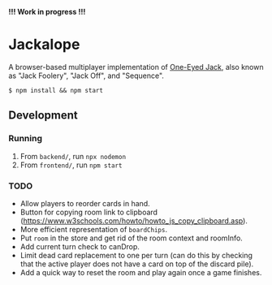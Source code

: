 **!!! Work in progress !!!**

# Jackalope

A browser-based multiplayer implementation of [One-Eyed Jack](https://www.pagat.com/misc/jack.html),
also known as "Jack Foolery", "Jack Off", and "Sequence".

```
$ npm install && npm start
```

## Development

### Running

1. From `backend/`, run `npx nodemon`
2. From `frontend/`, run `npm start`

### TODO

* Allow players to reorder cards in hand.
* Button for copying room link to clipboard
  (https://www.w3schools.com/howto/howto_js_copy_clipboard.asp).
* More efficient representation of `boardChips`.
* Put `room` in the store and get rid of the room context and roomInfo.
* Add current turn check to canDrop.
* Limit dead card replacement to one per turn (can do this by checking that the
  active player does not have a card on top of the discard pile).
* Add a quick way to reset the room and play again once a game finishes.
